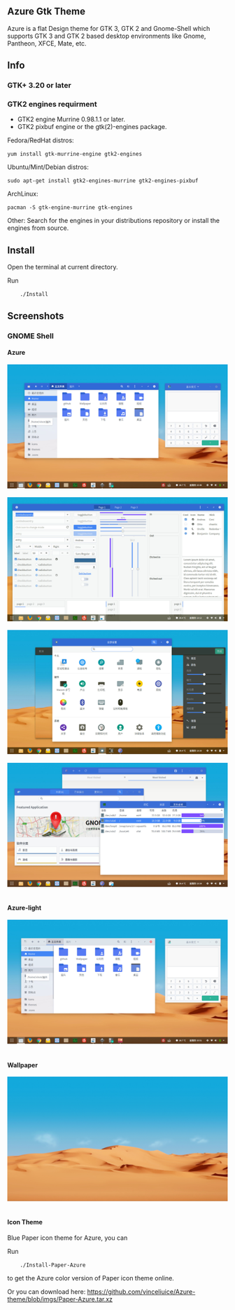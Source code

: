 
## Azure Gtk Theme

Azure is a flat Design theme for GTK 3, GTK 2 and Gnome-Shell which supports GTK 3 and GTK 2 based desktop environments like Gnome, Pantheon, XFCE, Mate, etc.

## Info

### GTK+ 3.20 or later

### GTK2 engines requirment
- GTK2 engine Murrine 0.98.1.1 or later.
- GTK2 pixbuf engine or the gtk(2)-engines package.

Fedora/RedHat distros:

    yum install gtk-murrine-engine gtk2-engines

Ubuntu/Mint/Debian distros:

    sudo apt-get install gtk2-engines-murrine gtk2-engines-pixbuf

ArchLinux:

    pacman -S gtk-engine-murrine gtk-engines

Other:
Search for the engines in your distributions repository or install the engines from source.

## Install

Open the terminal at current directory.

Run

        ./Install

## Screenshots

### GNOME Shell

#### Azure
![01](https://github.com/vinceliuice/Azure-theme/blob/imgs/Azure.jpg?raw=true) 
![03](https://github.com/vinceliuice/Azure-theme/blob/imgs/img-01.jpg?raw=true) 
![04](https://github.com/vinceliuice/Azure-theme/blob/imgs/img-02.jpg?raw=true) 
![05](https://github.com/vinceliuice/Azure-theme/blob/imgs/img-03.jpg?raw=true) 

#### Azure-light
![02](https://github.com/vinceliuice/Azure-theme/blob/imgs/Azure-light.jpg?raw=true) 

#### Wallpaper
![06](https://github.com/vinceliuice/Azure-theme/blob/imgs/wallpaper.jpg?raw=true) 

#### Icon Theme
Blue Paper icon theme for Azure, you can 

Run

        ./Install-Paper-Azure

to get the Azure color version of Paper icon theme online.
    
Or you can download here: https://github.com/vinceliuice/Azure-theme/blob/imgs/Paper-Azure.tar.xz

